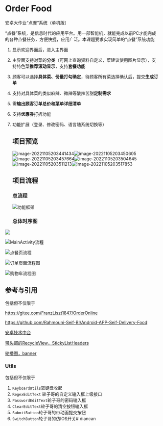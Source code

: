 # Order Food

安卓大作业“点餐”系统（单机版）

“点餐”系统，是信息时代的应用平台。用一部智能机，就能完成以前PC才能完成的各种点餐任务，方便快捷，应用广泛。本课题要求实现简单的“点餐”系统功能

1.  显示欢迎界面后，进入主界面

2. 主界面支持对菜的**分类**（可网上查询资料自定义，菜建议使用图片显示），支持特色菜**推荐滚动显示**，支持**套餐功能**

3. 顾客可以选择**具体菜、份量打勾确定**，待顾客所有菜选择确认后，提交**生成订单**

4. 支持对具体菜的类似麻辣、微辣等酸辣苦甜**定制需求**

5. 需**输出顾客订单总价和菜单详细清单**

6. 支持**优惠券**打折功能

7. 功能扩展（登录、修改密码、语言随系统切换等）

    ## 项目预览

    ![image-20221105203441434](assets/image-20221105203441434.png)![image-20221105203450605](assets/image-20221105203450605.png)![image-20221105203457664](assets/image-20221105203457664.png)![image-20221105203504645](assets/image-20221105203504645.png)![image-20221105203511213](assets/image-20221105203511213.png)![image-20221105203517853](assets/image-20221105203517853.png)

    ## 项目流程

    ### 总流程

    ![功能框架](assets/功能框架.png)

    ### 总体时序图

<img src="assets/总体时序图.png"  />



![MainActivity流程](assets/MainActivity流程.png)

![点餐页流程](assets/点餐页面流程2.png)



![订单页面流程图](assets/订单页面流程图.png)

![购物车流程图](assets/购物车流程图.png)



## 参考与引用

包括但不仅限于

https://gitee.com/FranzLiszt1847/OrderOnline

https://github.com/Rahmouni-Seif-BI/Android-APP-Seif-Delivery-Food

[安卓技术中台](https://github.com/getActivity/AndroidProject)

[带头部的RecycleView，StickyListHeaders](https://github.com/emilsjolander/StickyListHeaders)

[轮播图，banner](https://github.com/youth5201314/banner)

### Utils

包括但不仅限于

1. `KeyboardUtils`软键盘收起
2. `RegexEditText` 轮子哥的自定义输入框上级接口
3. `PasswordEditText`轮子哥的密码输入框
4. `ClearEditText`轮子哥的清空按钮输入框
5. `SubmitButton`轮子哥的带动画提交按钮
6. `SwitchButton`轮子哥的仿IOS开关#   d i a n c a n  
 